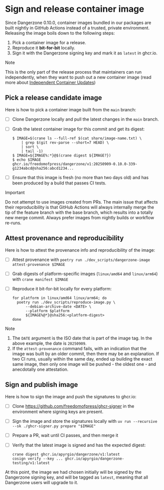 # Sign and release container image

Since Dangerzone 0.10.0, container images bundled in our packages are built
nightly in GitHub Actions instead of a trusted, private environment. Releasing
the image boils down to the following steps:

1. Pick a container image for a release.
2. Reproduce it **bit-for-bit** locally.
3. Sign it with the Dangerzone signing key and mark it as `latest` in ghcr.io.

> [!NOTE]
> This is the only part of the release process that maintainers can run
> independently, when they want to push out a new container image (read more
> about [Independent Container Updates](../independent-container-updates.md))

## Pick a release candidate image

Here is how to pick a container image built from the `main` branch:

- [ ] Clone Dangerzone locally and pull the latest changes in the `main` branch.
- [ ] Grab the latest container image for this commit and get its digest:

  ```
  $ IMAGE=$(crane ls --full-ref $(cat share/image-name.txt) \
      | grep $(git rev-parse --short=7 HEAD) \
      | sort \
      | tail -1)
  $ IMAGE=${IMAGE%:*}@$(crane digest ${IMAGE?})
  $ echo $IMAGE
  ghcr.io/freedomofpress/dangerzone/v1:20250909-0.10.0-339-g1234abcd@sha256:abcd1234...
  ```

- [ ] Ensure that this image is fresh (no more than two days old) and has been produced by a build that passes CI tests.

> [!IMPORTANT]
> Do not attempt to use images created from PRs. The main issue that affects
> their reproducibility is that GitHub Actions will always internally merge the
> tip of the feature branch with the base branch, which results into a totally
> new merge commit. Always prefer images from nightly builds or workflow
> re-runs.

## Attest provenance and reproducibility

Here is how to attest the provenance info and reproducibility of the image:

- [ ] Attest provenance with `poetry run ./dev_scripts/dangerzone-image attest-provenance $IMAGE`
- [ ] Grab digests of platform-specific images (`linux/amd64` and `linux/arm64`) with `crane manifest $IMAGE`
- [ ] Reproduce it bit-for-bit locally for every platform:

  ```
  for platform in linux/amd64 linux/arm64; do
    poetry run ./dev_scripts/reproduce-image.py \
        --debian-archive-date <DATE> \
        --platform $platform
        ${IMAGE%@*}@sha256:<platform-digest>
  done
  ```

> [!NOTE]
> 1. The `DATE` argument is the ISO date that is part of the image tag. In the
>    above example, the date is `20250909`.
> 2. If the `attest-provenance` command fails, with an indication that the image
>    was built by an older commit, then there may be an explanation. If two CI
>    runs, usually within the same day, ended up building the exact same image,
>    then only one image will be pushed - the oldest one - and anecdotally one
>    attestation.

## Sign and publish image

Here is how to sign the image and push the signatures to ghcr.io:

- [ ] Clone https://github.com/freedomofpress/ghcr-signer in the environment where signing keys are present.
- [ ] Sign the image and store the signatures locally with `uv run --recursive --sk ./ghcr-signer.py prepare "$IMAGE"`
- [ ] Prepare a PR, wait until CI passes, and then merge it
- [ ] Verify that the latest image is signed and has the expected digest:

  ```
  crane digest ghcr.io/apyrgio/dangerzone/v1:latest
  cosign verify --key ... ghcr.io/apyrgio/dangerzone-testing/v1:latest
  ```

At this point, the image we had chosen initially will be signed by the
Dangerzone signing key, and will be tagged as `latest`, meaning that all
Dangerzone users will upgrade to it.

